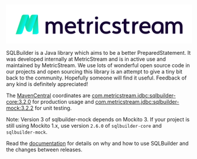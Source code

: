 [![MetricStream](docs/MetricStream_Logo.png)][MetricStream]

SQLBuilder is a Java library which aims to be a better PreparedStatement. It was developed internally at MetricStream
and is in active use and maintained by MetricStream. We use lots of wonderful open source code in our projects and open
sourcing this library is an attempt to give a tiny bit back to the community. Hopefully someone will find it useful.
Feedback of any kind is definitely appreciated!

The [MavenCentral] coordinates are
[com.metricstream.jdbc:sqlbuilder-core:3.2,0](https://search.maven.org/artifact/com.metricstream.jdbc/sqlbuilder-core/3.2.2/jar)
for production usage and
[com.metricstream.jdbc:sqlbuilder-mock:3.2.2](https://search.maven.org/artifact/com.metricstream.jdbc/sqlbuilder-mock/3.2.2/jar)
for unit testing.

Note: Version 3 of sqlbuilder-mock depends on Mockito 3. If your project is still using Mockito 1.x, use version `2.6.0`
of `sqlbuilder-core` and `sqlbuilder-mock`.

Read the [documentation](docs/Rationale.md) for details on why and how to use SQLBuilder and the changes between releases.

[MetricStream]: https://www.metricstream.com/
[MavenCentral]: https://mvnrepository.com/
